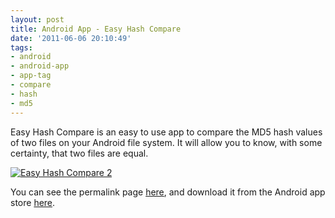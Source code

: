 ```yaml
---
layout: post
title: Android App - Easy Hash Compare
date: '2011-06-06 20:10:49'
tags:
- android
- android-app
- app-tag
- compare
- hash
- md5
---
```



Easy Hash Compare is an easy to use app to compare the MD5 hash values of two files on your Android file system. It will allow you to know, with some certainty, that two files are equal.

[![](http://66.147.244.180/~hunterda/content/images/2011/06/device22-180x300.png "Easy Hash Compare 2")](http://66.147.244.180/~hunterda/content/images/2011/06/device22.png)

You can see the permalink page [here](http://hunterdavis.com/android-app-easy-hash-compare), and download it from the Android app store [here](https://market.android.com/details?id=com.hunterdavis.easyhashcompare).


